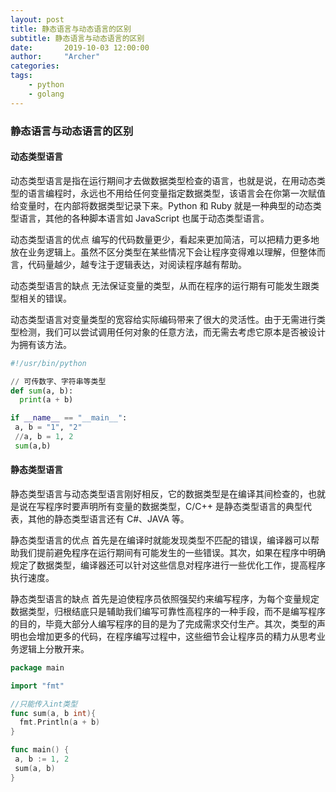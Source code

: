 ```yaml
---
layout: post
title: 静态语言与动态语言的区别
subtitle: 静态语言与动态语言的区别
date:       2019-10-03 12:00:00
author:     "Archer"
categories: 
tags:
    - python
    - golang
---
```


### 静态语言与动态语言的区别

#### 动态类型语言

动态类型语言是指在运行期间才去做数据类型检查的语言，也就是说，在用动态类型的语言编程时，永远也不用给任何变量指定数据类型，该语言会在你第一次赋值给变量时，在内部将数据类型记录下来。Python 和 Ruby 就是一种典型的动态类型语言，其他的各种脚本语言如 JavaScript 也属于动态类型语言。

动态类型语言的优点
编写的代码数量更少，看起来更加简洁，可以把精力更多地放在业务逻辑上。虽然不区分类型在某些情况下会让程序变得难以理解，但整体而言，代码量越少，越专注于逻辑表达，对阅读程序越有帮助。

动态类型语言的缺点
无法保证变量的类型，从而在程序的运行期有可能发生跟类型相关的错误。

动态类型语言对变量类型的宽容给实际编码带来了很大的灵活性。由于无需进行类型检测，我们可以尝试调用任何对象的任意方法，而无需去考虑它原本是否被设计为拥有该方法。

```python
#!/usr/bin/python

// 可传数字、字符串等类型
def sum(a, b):
  print(a + b)

if __name__ == "__main__":
 a, b = "1", "2"
 //a, b = 1, 2
 sum(a,b)
```

#### 静态类型语言

静态类型语言与动态类型语言刚好相反，它的数据类型是在编译其间检查的，也就是说在写程序时要声明所有变量的数据类型，C/C++ 是静态类型语言的典型代表，其他的静态类型语言还有 C#、JAVA 等。

静态类型语言的优点
首先是在编译时就能发现类型不匹配的错误，编译器可以帮助我们提前避免程序在运行期间有可能发生的一些错误。其次，如果在程序中明确规定了数据类型，编译器还可以针对这些信息对程序进行一些优化工作，提高程序执行速度。

静态类型语言的缺点
首先是迫使程序员依照强契约来编写程序，为每个变量规定数据类型，归根结底只是辅助我们编写可靠性高程序的一种手段，而不是编写程序的目的，毕竟大部分人编写程序的目的是为了完成需求交付生产。其次，类型的声明也会增加更多的代码，在程序编写过程中，这些细节会让程序员的精力从思考业务逻辑上分散开来。

```go
package main

import "fmt"

//只能传入int类型
func sum(a, b int){
  fmt.Println(a + b)
}

func main() {
 a, b := 1, 2
 sum(a, b)
}
```
